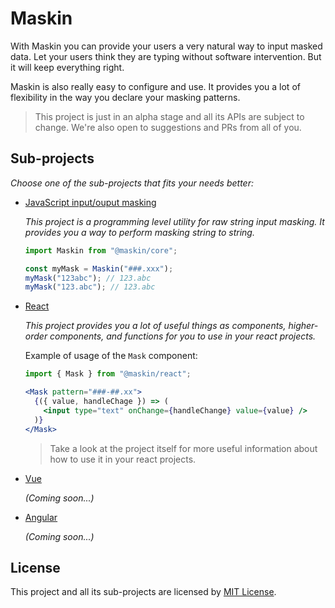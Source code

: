 # Maskin

With Maskin you can provide your users a very natural way to input masked data.
Let your users think they are typing without software intervention. But it will
keep everything right.

Maskin is also really easy to configure and use. It provides you a lot of
flexibility in the way you declare your masking patterns.

> This project is just in an alpha stage and all its APIs are subject to
> change. We're also open to suggestions and PRs from all of you.

## Sub-projects

_Choose one of the sub-projects that fits your needs better:_

- [JavaScript input/ouput masking](https://github.com/imbrn/maskin/tree/master/packages/core)

  _This project is a programming level utility for raw string input masking. It
  provides you a way to perform masking string to string._

  ```javascript
  import Maskin from "@maskin/core";

  const myMask = Maskin("###.xxx");
  myMask("123abc"); // 123.abc
  myMask("123.abc"); // 123.abc
  ```

- [React](https://github.com/imbrn/maskin/tree/master/packages/react)

  _This project provides you a lot of useful things as components, higher-order
  components, and functions for you to use in your react projects._

  Example of usage of the `Mask` component:

  ```jsx
  import { Mask } from "@maskin/react";

  <Mask pattern="###-##.xx">
    {({ value, handleChage }) => (
      <input type="text" onChange={handleChange} value={value} />
    )}
  </Mask>
  ```

  > Take a look at the project itself for more useful information about how to use it in
  > your react projects.

- [Vue](https://github.com/imbrn/maskin/tree/master/packages/vue)
  
  _(Coming soon...)_

- [Angular](https://github.com/imbrn/maskin/tree/master/packages/angular)
  
  _(Coming soon...)_

## License

This project and all its sub-projects are licensed by [MIT License](https://opensource.org/licenses/MIT).
